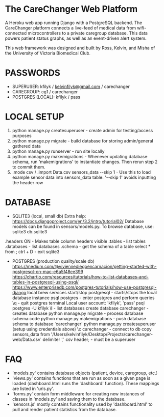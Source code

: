 # The CareChanger Web Platform

A Heroku web app running Django with a PostgreSQL backend. The CareChanger platform connects a live-feed of medical data from wifi-connected microcontrollers to a private caregroup database. This data powers patient status graphs, as well as an event-driven alert system.

This web framework was designed and built by Ross, Kelvin, and Misha of the University of Victoria Biomedical Club.

# PASSWORDS

- SUPERUSER: kfilyk / kelvinfilyk@gmail.com / carechanger
- CAREGROUP: cg1 / carechanger
- POSTGRES (LOCAL): kfilyk / pass

# LOCAL SETUP

1. python manage.py createsuperuser - create admin for testing/access purposes
2. python manage.py migrate - build database for storing admin/general gathered data
3. python manage.py runserver - run site locally
4. python manage.py makemigrations - Whenever updating database schema, run 'makemigrations' to instantiate changes. Then rerun step 2 to commit them. 
5. .mode csv / .import Data.csv sensors_data --skip 1 - Use this to load example sensor data into sensors_data table. '--skip 1' avoids inputting the header row

# DATABASE

- SQLITE3 (local, small db)
Extra help: https://docs.djangoproject.com/en/3.2/intro/tutorial02/
Database models can be found in sensors/models.py. To browse database, use:
sqlite3 db.sqlite3

.headers ON - Makes table column headers visible
.tables - list tables
.databases - list databases
.schema <tablename> - get the schema of a table
select * from <tablename>;
ctrl + D -  exit sqlite3


- POSTGRES (production quality/scale db)
https://medium.com/@viviennediegoencarnacion/getting-started-with-postgresql-on-mac-e6a5f48ee399
https://chartio.com/resources/tutorials/how-to-list-databases-and-tables-in-postgresql-using-psql/
https://www.enterprisedb.com/postgres-tutorials/how-use-postgresql-django
local brew services start/stop postgresql - starts/stops the local database instance
psql postgres - enter postgres and perform queries
\q - quit postgres terminal
Local user account: 'kfilyk', 'pass'
psql postgres -U kfilyk
\l - list databases
create database carechanger - creates database
python manage.py migrate - process database schema code
python manage.py makemigrations - push database schema to database 'carechanger'
python manage.py createsuperuser (setup using credentials above)
\c carechanger - connect to db
copy sensors_data from '/Users/kelvinfilyk/Desktop/Projects/carechanger-web/Data.csv' delimiter ',' csv header; - must be a superuser

# FAQ

- 'models.py' contains database objects (patient, device, caregroup, etc.)
- 'views.py' contains functions that are run as soon as a given page is loaded (dashboard.html runs the 'dashboard' function). These mappings are listed in 'urls.py'.
- 'forms.py' contain form middleware for creating new instances of classes in 'models.py' and saving them to the database.
- 'sensors.js' mostly contains functionality used by 'dashboard.html' to pull and render patient statistics from the database.